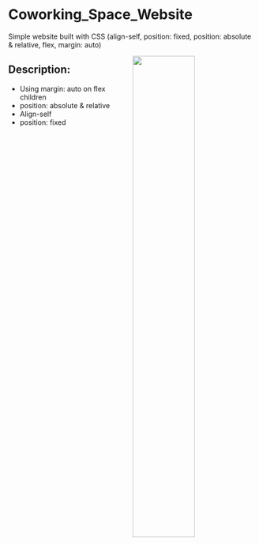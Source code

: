 # Coworking_Space_Website
Simple website built with CSS (align-self, position: fixed, position: absolute &amp; relative, flex, margin: auto)

<img  align="right" width="50%" src="https://user-images.githubusercontent.com/82247833/203199582-517d1b9e-55f0-458f-a943-4cbfe36814c0.jpeg"/>

## Description: 

* Using margin: auto on flex children
* position: absolute & relative
* Align-self
* position: fixed



